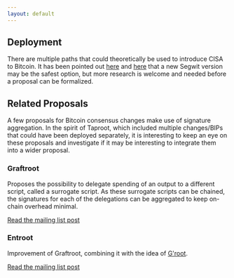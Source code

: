 ```yaml
---
layout: default
---
```


## Deployment

There are multiple paths that could theoretically be used to introduce CISA to Bitcoin. It has been pointed out [here](https://lists.linuxfoundation.org/pipermail/bitcoin-dev/2018-March/015838.html) and [here](https://github.com/BlockstreamResearch/cross-input-aggregation/tree/master?tab=readme-ov-file#integration-into-the-bitcoin-protocol) that a new Segwit version may be the safest option, but more research is welcome and needed before a proposal can be formalized.

## Related Proposals

A few proposals for Bitcoin consensus changes make use of signature aggregation. In the spirit of Taproot, which included multiple changes/BIPs that could have been deployed separately, it is interesting to keep an eye on these proposals and investigate if it may be interesting to integrate them into a wider proposal.

### Graftroot

Proposes the possibility to delegate spending of an output to a different script, called a surrogate script. As these surrogate scripts can be chained, the signatures for each of the delegations can be aggregated to keep on-chain overhead minimal.

[Read the mailing list post](https://lists.linuxfoundation.org/pipermail/bitcoin-dev/2018-February/015700.html)

### Entroot

Improvement of Graftroot, combining it with the idea of [G'root](https://lists.linuxfoundation.org/pipermail/bitcoin-dev/2018-July/016249.html).

[Read the mailing list post](https://gist.github.com/sipa/ca1502f8465d0d5032d9dd2465f32603)
